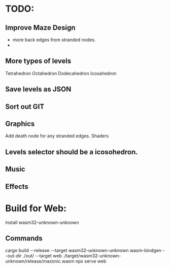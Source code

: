 # TODO:

## Improve Maze Design
- more back edges from stranded nodes.
- 

## More types of levels
Tetrahedron
Octahedron
Dodecahedron
Icosahedron

## Save levels as JSON

## Sort out GIT

## Graphics
Add death node for any stranded edges. 
Shaders

## Levels selector should be a icosohedron.

## Music

## Effects

# Build for Web:

install wasm32-unknown-unknown

## Commands
cargo build --release --target wasm32-unknown-unknown
wasm-bindgen --out-dir ./out/ --target web ./target/wasm32-unknown-unknown/release/mazonic.wasm
npx serve web

